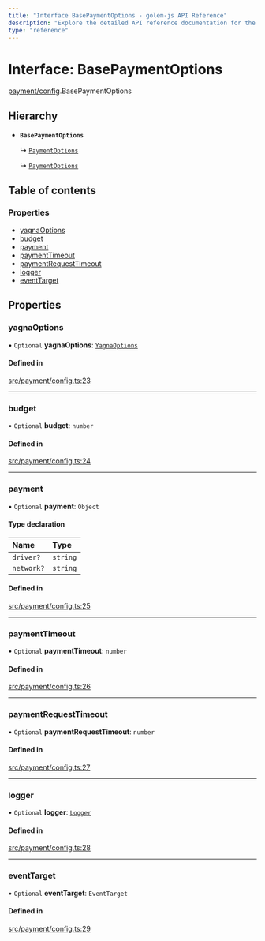 ```yaml
---
title: "Interface BasePaymentOptions - golem-js API Reference"
description: "Explore the detailed API reference documentation for the Interface BasePaymentOptions within the golem-js SDK for the Golem Network."
type: "reference"
---
```

# Interface: BasePaymentOptions

[payment/config](../modules/payment_config).BasePaymentOptions

## Hierarchy

- **`BasePaymentOptions`**

  ↳ [`PaymentOptions`](payment_payments.PaymentOptions)

  ↳ [`PaymentOptions`](payment_service.PaymentOptions)

## Table of contents

### Properties

- [yagnaOptions](payment_config.BasePaymentOptions#yagnaoptions)
- [budget](payment_config.BasePaymentOptions#budget)
- [payment](payment_config.BasePaymentOptions#payment)
- [paymentTimeout](payment_config.BasePaymentOptions#paymenttimeout)
- [paymentRequestTimeout](payment_config.BasePaymentOptions#paymentrequesttimeout)
- [logger](payment_config.BasePaymentOptions#logger)
- [eventTarget](payment_config.BasePaymentOptions#eventtarget)

## Properties

### yagnaOptions

• `Optional` **yagnaOptions**: [`YagnaOptions`](../modules/executor_executor#yagnaoptions)

#### Defined in

[src/payment/config.ts:23](https://github.com/golemfactory/golem-js/blob/2240307/src/payment/config.ts#L23)

___

### budget

• `Optional` **budget**: `number`

#### Defined in

[src/payment/config.ts:24](https://github.com/golemfactory/golem-js/blob/2240307/src/payment/config.ts#L24)

___

### payment

• `Optional` **payment**: `Object`

#### Type declaration

| Name | Type |
| :------ | :------ |
| `driver?` | `string` |
| `network?` | `string` |

#### Defined in

[src/payment/config.ts:25](https://github.com/golemfactory/golem-js/blob/2240307/src/payment/config.ts#L25)

___

### paymentTimeout

• `Optional` **paymentTimeout**: `number`

#### Defined in

[src/payment/config.ts:26](https://github.com/golemfactory/golem-js/blob/2240307/src/payment/config.ts#L26)

___

### paymentRequestTimeout

• `Optional` **paymentRequestTimeout**: `number`

#### Defined in

[src/payment/config.ts:27](https://github.com/golemfactory/golem-js/blob/2240307/src/payment/config.ts#L27)

___

### logger

• `Optional` **logger**: [`Logger`](utils_logger_logger.Logger)

#### Defined in

[src/payment/config.ts:28](https://github.com/golemfactory/golem-js/blob/2240307/src/payment/config.ts#L28)

___

### eventTarget

• `Optional` **eventTarget**: `EventTarget`

#### Defined in

[src/payment/config.ts:29](https://github.com/golemfactory/golem-js/blob/2240307/src/payment/config.ts#L29)
